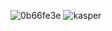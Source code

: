 ![0b66fe3e](https://github.com/cheriigutzz/cheriigutzz/assets/157747030/b19a4480-69c4-4596-b6b3-0f4922da65e3)
![kasper](https://github.com/cheriigutzz/cheriigutzz/assets/157747030/2256a4bb-5c4b-45e7-8dc1-dcb73315a5a8)
